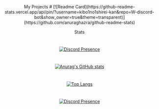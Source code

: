 <div align="center"> My Projects
#
[![Readme Card](https://github-readme-stats.vercel.app/api/pin/?username=kibo1no1shirei-kan&repo=W-discord-bot&show_owner=true&theme=transparent)](https://github.com/anuraghazra/github-readme-stats)

Stats
#
[![Discord Presence](https://lanyard.cnrad.dev/api/777794989940801550)](https://discord.com/users/777794989940801550)
#
[![Anurag's GitHub stats](https://github-readme-stats.vercel.app/api?username=kibo1no1shirei-kan&count_private=true%show_icons=true&theme=transparent)](https://github.com/anuraghazra/github-readme-stats)
#
[![Top Langs](https://github-readme-stats.vercel.app/api/top-langs/?username=kibo1no1shirei-kan&langs_count=10%&theme=transparent&layout=compact)](https://github.com/anuraghazra/github-readme-stats)
#
[![Discord Presence](https://lanyard.cnrad.dev/api/777794989940801550)](https://discord.com/users/777794989940801550)
